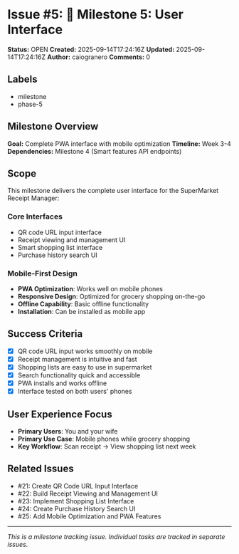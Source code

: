 # Issue #5: 🎨 Milestone 5: User Interface

**Status:** OPEN
**Created:** 2025-09-14T17:24:16Z
**Updated:** 2025-09-14T17:24:16Z
**Author:** caiogranero
**Comments:** 0

## Labels
- milestone
- phase-5

## Milestone Overview
**Goal:** Complete PWA interface with mobile optimization
**Timeline:** Week 3-4
**Dependencies:** Milestone 4 (Smart features API endpoints)

## Scope
This milestone delivers the complete user interface for the SuperMarket Receipt Manager:

### Core Interfaces
- QR code URL input interface
- Receipt viewing and management UI
- Smart shopping list interface
- Purchase history search UI

### Mobile-First Design
- **PWA Optimization**: Works well on mobile phones
- **Responsive Design**: Optimized for grocery shopping on-the-go
- **Offline Capability**: Basic offline functionality
- **Installation**: Can be installed as mobile app

## Success Criteria
- [x] QR code URL input works smoothly on mobile
- [x] Receipt management is intuitive and fast
- [x] Shopping lists are easy to use in supermarket
- [x] Search functionality quick and accessible
- [x] PWA installs and works offline
- [x] Interface tested on both users' phones

## User Experience Focus
- **Primary Users**: You and your wife
- **Primary Use Case**: Mobile phones while grocery shopping
- **Key Workflow**: Scan receipt → View shopping list next week

## Related Issues
- #21: Create QR Code URL Input Interface
- #22: Build Receipt Viewing and Management UI
- #23: Implement Shopping List Interface
- #24: Create Purchase History Search UI
- #25: Add Mobile Optimization and PWA Features

---
*This is a milestone tracking issue. Individual tasks are tracked in separate issues.*